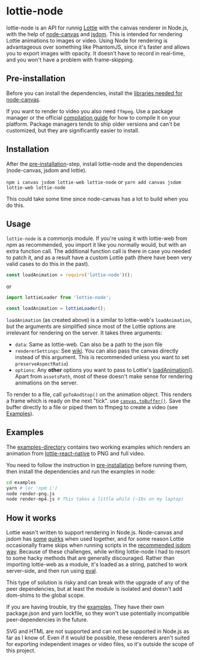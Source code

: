 # lottie-node

lottie-node is an API for runnig [Lottie](https://github.com/airbnb/lottie-web/) with the canvas renderer in Node.js, with the help of [node-canvas](https://github.com/Automattic/node-canvas) and [jsdom](https://github.com/jsdom/jsdom). This is intended for rendering Lottie animations to images or video. Using Node for rendering is advantageous over something like PhantomJS, since it's faster and allows you to export images with opacity. It doesn't have to record in real-time, and you won't have a problem with frame-skipping.

## Pre-installation

Before you can install the dependencies, install the [libraries needed for node-canvas](https://github.com/Automattic/node-canvas/tree/v1.x#installation).

If you want to render to video you also need `ffmpeg`. Use a package manager or the official [compilation guide](https://trac.ffmpeg.org/wiki/CompilationGuide) for how to compile it on your platform. Package managers tends to ship older versions and can't be customized, but they are significantly easier to install.

## Installation

After the [pre-installation](#pre-installation)-step, install lottie-node and the dependencies (node-canvas, jsdom and lottie).

`npm i canvas jsdom lottie-web lottie-node`
or
`yarn add canvas jsdom lottie-web lottie-node`

This could take some time since node-canvas has a lot to build when you do this.

## Usage

`lottie-node` is a commonjs module. If you're using it with lottie-web from npm as recommended, you import it like you normally would, but with an extra function call. The additional function call is there in case you needed to patch it, and as a result have a custom Lottie path (there have been very valid cases to do this in the past).

```js
const loadAnimation = require('lottie-node')();
```

or

```js
import lottieLoader from 'lottie-node';

const loadAnimation = lottieLoader();
```

`loadAnimation` (as created above) is a similar to lottie-web's `loadAnimation`, but the arguments are simplified since most of the Lottie options are irrelevant for rendering on the server. It takes three arguments:

* `data`: Same as lottie-web. Can also be a path to the json file
* `rendererSettings`: See [wiki](https://github.com/airbnb/lottie-web/wiki/Renderer-Settings). You can also pass the canvas directly instead of this argument. This is recommended unless you want to set `preserveAspectRatio`)
* `options`: Any **other** options you want to pass to 
Lottie's [loadAnimation()](https://github.com/airbnb/lottie-web/wiki/loadAnimation-options). Apart from `assetsPath`, most of these doesn't make sense for rendering animations on the server.

To render to a file, call `goToAndStop()` on the animation object. This renders a frame which is ready on the next "tick". use [`canvas.toBuffer()`](https://github.com/Automattic/node-canvas#canvastobuffer). Save the buffer directly to a file or piped them to ffmpeg to create a video (see [Examples](#examples)).

## Examples

The [examples-directory](https://github.com/friday/lottie-node/blob/master/examples) contains two working examples which renders an animation from [lottie-react-native](https://github.com/react-community/lottie-react-native) to PNG and full video.

You need to follow the instruction in [pre-installation](#pre-installation) before running them, then install the dependencies and run the examples in node:

```sh
cd examples
yarn # (or 'npm i')
node render-png.js
node render-mp4.js # This takes a little while (~10s on my laptop)
```

## How it works

Lottie wasn't written to support rendering in Node.js. Node-canvas and jsdom has [some](https://github.com/Automattic/node-canvas/issues/487) [quirks](https://github.com/jsdom/jsdom/issues/2067) when used together, and for some reason Lottie occasionally frame skips when running scripts in the [recommended jsdom way](https://github.com/jsdom/jsdom/wiki/Don't-stuff-jsdom-globals-onto-the-Node-global#running-code-inside-the-jsdom-context). Because of these challenges, while writing lottie-node I had to resort to some hacky methods that are generally discouraged. Rather than importing lottie-web as a module, it's loaded as a string, patched to work server-side, and then run using [eval](https://developer.mozilla.org/en-US/docs/Web/JavaScript/Reference/Global_Objects/eval).

This type of solution is risky and can break with the upgrade of any of the peer dependencies, but at least the module is isolated and doesn't add dom-shims to the global scope.

If you are having trouble, try the [examples](#examples). They have their own package.json and yarn lockfile, so they won't use potentially incompatible peer-dependencies in the future.

SVG and HTML are not supported and can not be supported in Node.js as far as I know of. Even if it would be possible, these renderers aren't suited for exporting independent images or video files, so it's outside the scope of this project.
